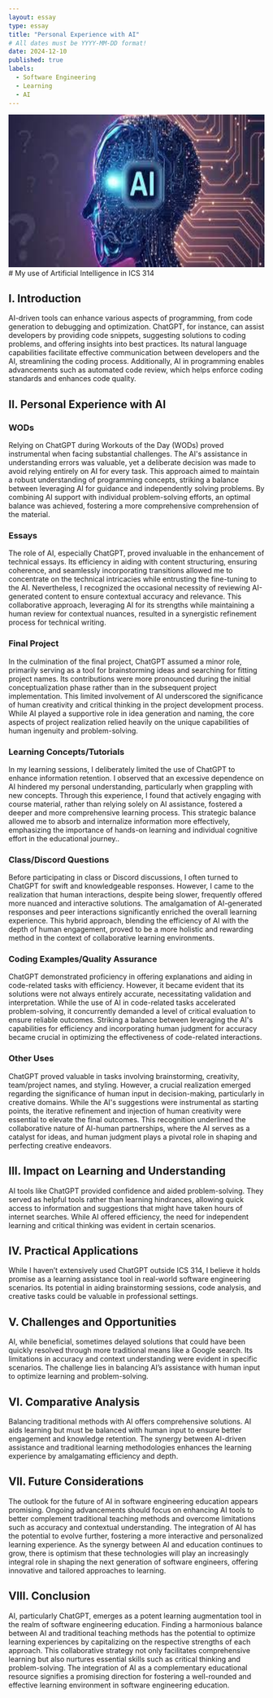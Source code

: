```yaml
---
layout: essay
type: essay
title: "Personal Experience with AI"
# All dates must be YYYY-MM-DD format!
date: 2024-12-10
published: true
labels:
  - Software Engineering
  - Learning
  - AI
---
```


<img height = "300px" class="rounded float-start pe-4" src="../img/AI.jpg">
# My use of Artificial Intelligence in ICS 314

## I. Introduction
AI-driven tools can enhance various aspects of programming, from code generation to debugging and optimization. ChatGPT, for instance, can assist developers by providing code snippets, suggesting solutions to coding problems, and offering insights into best practices. Its natural language capabilities facilitate effective communication between developers and the AI, streamlining the coding process. Additionally, AI in programming enables advancements such as automated code review, which helps enforce coding standards and enhances code quality. 
## II. Personal Experience with AI
### WODs
Relying on ChatGPT during Workouts of the Day (WODs) proved instrumental when facing substantial challenges. The AI's assistance in understanding errors was valuable, yet a deliberate decision was made to avoid relying entirely on AI for every task. This approach aimed to maintain a robust understanding of programming concepts, striking a balance between leveraging AI for guidance and independently solving problems. By combining AI support with individual problem-solving efforts, an optimal balance was achieved, fostering a more comprehensive comprehension of the material.
### Essays
The role of AI, especially ChatGPT, proved invaluable in the enhancement of technical essays. Its efficiency in aiding with content structuring, ensuring coherence, and seamlessly incorporating transitions allowed me to concentrate on the technical intricacies while entrusting the fine-tuning to the AI. Nevertheless, I recognized the occasional necessity of reviewing AI-generated content to ensure contextual accuracy and relevance. This collaborative approach, leveraging AI for its strengths while maintaining a human review for contextual nuances, resulted in a synergistic refinement process for technical writing.
### Final Project
In the culmination of the final project, ChatGPT assumed a minor role, primarily serving as a tool for brainstorming ideas and searching for fitting project names. Its contributions were more pronounced during the initial conceptualization phase rather than in the subsequent project implementation. This limited involvement of AI underscored the significance of human creativity and critical thinking in the project development process. While AI played a supportive role in idea generation and naming, the core aspects of project realization relied heavily on the unique capabilities of human ingenuity and problem-solving.
### Learning Concepts/Tutorials
In my learning sessions, I deliberately limited the use of ChatGPT to enhance information retention. I observed that an excessive dependence on AI hindered my personal understanding, particularly when grappling with new concepts. Through this experience, I found that actively engaging with course material, rather than relying solely on AI assistance, fostered a deeper and more comprehensive learning process. This strategic balance allowed me to absorb and internalize information more effectively, emphasizing the importance of hands-on learning and individual cognitive effort in the educational journey..
### Class/Discord Questions
Before participating in class or Discord discussions, I often turned to ChatGPT for swift and knowledgeable responses. However, I came to the realization that human interactions, despite being slower, frequently offered more nuanced and interactive solutions. The amalgamation of AI-generated responses and peer interactions significantly enriched the overall learning experience. This hybrid approach, blending the efficiency of AI with the depth of human engagement, proved to be a more holistic and rewarding method in the context of collaborative learning environments.
### Coding Examples/Quality Assurance
ChatGPT demonstrated proficiency in offering explanations and aiding in code-related tasks with efficiency. However, it became evident that its solutions were not always entirely accurate, necessitating validation and interpretation. While the use of AI in code-related tasks accelerated problem-solving, it concurrently demanded a level of critical evaluation to ensure reliable outcomes. Striking a balance between leveraging the AI's capabilities for efficiency and incorporating human judgment for accuracy became crucial in optimizing the effectiveness of code-related interactions.
### Other Uses
ChatGPT proved valuable in tasks involving brainstorming, creativity, team/project names, and styling. However, a crucial realization emerged regarding the significance of human input in decision-making, particularly in creative domains. While the AI's suggestions were instrumental as starting points, the iterative refinement and injection of human creativity were essential to elevate the final outcomes. This recognition underlined the collaborative nature of AI-human partnerships, where the AI serves as a catalyst for ideas, and human judgment plays a pivotal role in shaping and perfecting creative endeavors.
## III. Impact on Learning and Understanding
AI tools like ChatGPT provided confidence and aided problem-solving. They served as helpful tools rather than learning hindrances, allowing quick access to information and suggestions that might have taken hours of internet searches. While AI offered efficiency, the need for independent learning and critical thinking was evident in certain scenarios.
## IV. Practical Applications
While I haven’t extensively used ChatGPT outside ICS 314, I believe it holds promise as a learning assistance tool in real-world software engineering scenarios. Its potential in aiding brainstorming sessions, code analysis, and creative tasks could be valuable in professional settings.
## V. Challenges and Opportunities
AI, while beneficial, sometimes delayed solutions that could have been quickly resolved through more traditional means like a Google search. Its limitations in accuracy and context understanding were evident in specific scenarios. The challenge lies in balancing AI’s assistance with human input to optimize learning and problem-solving.
## VI. Comparative Analysis
Balancing traditional methods with AI offers comprehensive solutions. AI aids learning but must be balanced with human input to ensure better engagement and knowledge retention. The synergy between AI-driven assistance and traditional learning methodologies enhances the learning experience by amalgamating efficiency and depth.
## VII. Future Considerations
The outlook for the future of AI in software engineering education appears promising. Ongoing advancements should focus on enhancing AI tools to better complement traditional teaching methods and overcome limitations such as accuracy and contextual understanding. The integration of AI has the potential to evolve further, fostering a more interactive and personalized learning experience. As the synergy between AI and education continues to grow, there is optimism that these technologies will play an increasingly integral role in shaping the next generation of software engineers, offering innovative and tailored approaches to learning.
## VIII. Conclusion
AI, particularly ChatGPT, emerges as a potent learning augmentation tool in the realm of software engineering education. Finding a harmonious balance between AI and traditional teaching methods has the potential to optimize learning experiences by capitalizing on the respective strengths of each approach. This collaborative strategy not only facilitates comprehensive learning but also nurtures essential skills such as critical thinking and problem-solving. The integration of AI as a complementary educational resource signifies a promising direction for fostering a well-rounded and effective learning environment in software engineering education.
